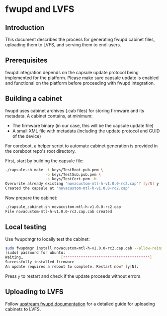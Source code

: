 # fwupd and LVFS

## Introduction

This document describes the process for generating fwupd cabinet files,
uploading them to LVFS, and serving them to end-users.

## Prerequisites

fwupd integration depends on the capsule update protocol being implemented for
the platform. Please make sure capsule update is enabled and functional on the
platform before proceeding with fwupd integration.

## Building a cabinet

fwupd uses cabinet archives (.cab files) for storing firmware and its metadata.
A cabinet contains, at minimum:

- The firmware binary (in our case, this will be the capsule update file)
- A small XML file with metadata (including the update protocol and GUID of the
  device)

For coreboot, a helper script to automate cabinet generation is provided in the
coreboot repo's root directory.

First, start by building the capsule file:

```bash
./capsule.sh make -t keys/TestRoot.pub.pem \
                  -o keys/TestSub.pub.pem \
                  -s keys/TestCert.pem -b
Overwrite already existing 'novacustom-mtl-h-v1.0.0-rc2.cap'? [y/N] y
Created the capsule at 'novacustom-mtl-h-v1.0.0-rc2.cap'
```

Now prepare the cabinet:

```bash
./capsule_cabinet.sh novacustom-mtl-h-v1.0.0-rc2.cap
File novacustom-mtl-h-v1.0.0-rc2.cap.cab created
```

## Local testing

Use fwupdmgr to locally test the cabinet:

```bash
sudo fwupdmgr install novacustom-mtl-h-v1.0.0-rc2.cap.cab --allow-reinstall
[sudo] password for ubuntu:
Waiting…                 [***************************************]
Successfully installed firmware
An update requires a reboot to complete. Restart now? [y|N]:
```

Press `y` to restart and check if the update proceeds without errors.

## Uploading to LVFS

Follow [upstream fwupd documentation](https://lvfs.readthedocs.io/en/latest/upload.html)
for a detailed guide for uploading cabinets to LVFS.
